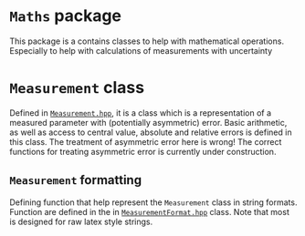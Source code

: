 # `Maths` package

This package is a contains classes to help with mathematical operations. Especially to help with calculations of measurements with uncertainty

# `Measurement` class
Defined in [`Measurement.hpp`](./interface/Measurement.hpp), it is a class which is a representation of a measured parameter with (potentially asymmetric) error. Basic arithmetic, as well as access to central value, absolute and relative errors is defined in this class. The treatment of asymmetric error here is wrong! The correct functions for treating asymmetric error is currently under construction.

## `Measurement` formatting
Defining function that help represent the `Measurement` class in string formats. Function are defined in the in [`MeasurementFormat.hpp`](./interface//MeasurementFormat.hpp) class. Note that most is designed for raw latex style strings.
